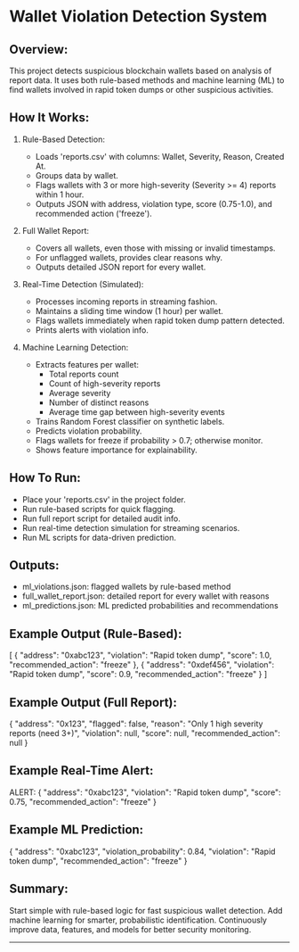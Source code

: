 Wallet Violation Detection System
================================

Overview:
---------
This project detects suspicious blockchain wallets based on analysis of report data.
It uses both rule-based methods and machine learning (ML) to find wallets involved in rapid token dumps or other suspicious activities.

How It Works:
-------------

1. Rule-Based Detection:
   - Loads 'reports.csv' with columns: Wallet, Severity, Reason, Created At.
   - Groups data by wallet.
   - Flags wallets with 3 or more high-severity (Severity >= 4) reports within 1 hour.
   - Outputs JSON with address, violation type, score (0.75-1.0), and recommended action ('freeze').

2. Full Wallet Report:
   - Covers all wallets, even those with missing or invalid timestamps.
   - For unflagged wallets, provides clear reasons why.
   - Outputs detailed JSON report for every wallet.

3. Real-Time Detection (Simulated):
   - Processes incoming reports in streaming fashion.
   - Maintains a sliding time window (1 hour) per wallet.
   - Flags wallets immediately when rapid token dump pattern detected.
   - Prints alerts with violation info.

4. Machine Learning Detection:
   - Extracts features per wallet:
       * Total reports count
       * Count of high-severity reports
       * Average severity
       * Number of distinct reasons
       * Average time gap between high-severity events
   - Trains Random Forest classifier on synthetic labels.
   - Predicts violation probability.
   - Flags wallets for freeze if probability > 0.7; otherwise monitor.
   - Shows feature importance for explainability.

How To Run:
-----------
- Place your 'reports.csv' in the project folder.
- Run rule-based scripts for quick flagging.
- Run full report script for detailed audit info.
- Run real-time detection simulation for streaming scenarios.
- Run ML scripts for data-driven prediction.

Outputs:
--------
- ml_violations.json: flagged wallets by rule-based method
- full_wallet_report.json: detailed report for every wallet with reasons
- ml_predictions.json: ML predicted probabilities and recommendations

Example Output (Rule-Based):
----------------------------
[
    {
        "address": "0xabc123",
        "violation": "Rapid token dump",
        "score": 1.0,
        "recommended_action": "freeze"
    },
    {
        "address": "0xdef456",
        "violation": "Rapid token dump",
        "score": 0.9,
        "recommended_action": "freeze"
    }
]

Example Output (Full Report):
-----------------------------
{
    "address": "0x123",
    "flagged": false,
    "reason": "Only 1 high severity reports (need 3+)",
    "violation": null,
    "score": null,
    "recommended_action": null
}

Example Real-Time Alert:
------------------------
ALERT: {
    "address": "0xabc123",
    "violation": "Rapid token dump",
    "score": 0.75,
    "recommended_action": "freeze"
}

Example ML Prediction:
----------------------
{
    "address": "0xabc123",
    "violation_probability": 0.84,
    "violation": "Rapid token dump",
    "recommended_action": "freeze"
}

Summary:
--------
Start simple with rule-based logic for fast suspicious wallet detection.
Add machine learning for smarter, probabilistic identification.
Continuously improve data, features, and models for better security monitoring.



---

